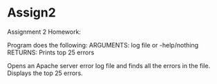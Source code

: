 # Assign2
Assignment 2 Homework:

Program does the following:
    ARGUMENTS: log file or -help/nothing
    RETURNS: Prints top 25 errors

Opens an Apache server error log file and finds
all the errors in the file.
Displays the top 25 errors.
